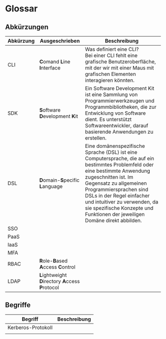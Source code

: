 # Glossar


## Abkürzungen

| Abkürzung | Ausgeschrieben                                        | Beschreibung                                                                                                                                                                                                                                                                                                                                        |
| --------- | ----------------------------------------------------- | --------------------------------------------------------------------------------------------------------------------------------------------------------------------------------------------------------------------------------------------------------------------------------------------------------------------------------------------------- |
| CLI       | **C**omand **L**ine **I**nterface                     | Was definiert eine CLI? <br> Bei einer CLI fehlt eine grafische Benutzeroberfläche, mit der wir mit einer Maus mit grafischen Elementen interagieren könnten.                                                                                                                                                                                       |
| SDK       | **S**oftware **D**evelopment **K**it                  | Ein Software Development Kit ist eine Sammlung von Programmierwerkzeugen und Programmbibliotheken, die zur Entwicklung von Software dient. Es unterstützt Softwareentwickler, darauf basierende Anwendungen zu erstellen.                                                                                                                           |
| DSL       | **D**omain-**S**pecific **L**anguage                  | Eine domänenspezifische Sprache (DSL) ist eine Computersprache, die auf ein bestimmtes Problemfeld oder eine bestimmte Anwendung zugeschnitten ist. Im Gegensatz zu allgemeinen Programmiersprachen sind DSLs in der Regel einfacher und intuitiver zu verwenden, da sie spezifische Konzepte und Funktionen der jeweiligen Domäne direkt abbilden. |
| SSO       |                                                       |                                                                                                                                                                                                                                                                                                                                                     |
| PaaS      |                                                       |                                                                                                                                                                                                                                                                                                                                                     |
| IaaS      |                                                       |                                                                                                                                                                                                                                                                                                                                                     |
| MFA       |                                                       |                                                                                                                                                                                                                                                                                                                                                     |
| RBAC      | **R**ole-**B**ased **A**ccess **C**ontrol             |                                                                                                                                                                                                                                                                                                                                                     |
| LDAP      | **L**ightweight **D**irectory **A**ccess **P**rotocol |                                                                                                                                                                                                                                                                                                                                                     |

## Begriffe


| Begriff            | Beschreibung |
| ------------------ | ------------ |
| Kerberos-Protokoll |              |
|                    |              |

